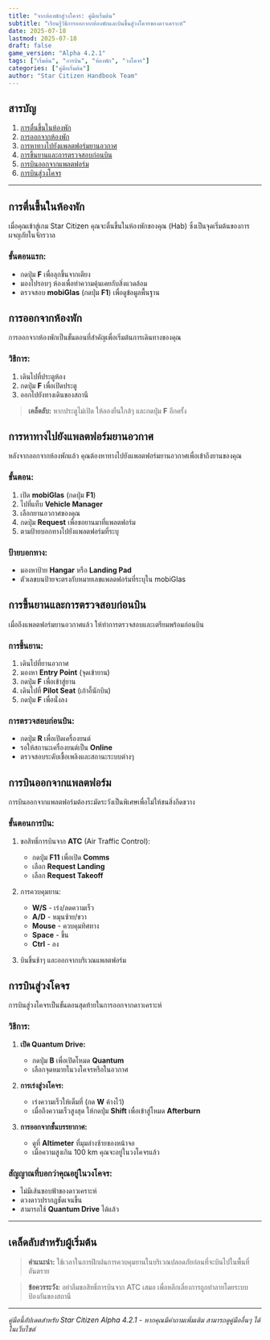 ```yaml
---
title: "จากห้องพักสู่วงโคจร: คู่มือเริ่มต้น"
subtitle: "เรียนรู้วิธีการออกจากห้องพักและบินขึ้นสู่วงโคจรของดาวเคราะห์"
date: 2025-07-18
lastmod: 2025-07-18
draft: false
game_version: "Alpha 4.2.1"
tags: ["เริ่มต้น", "การบิน", "ห้องพัก", "วงโคจร"]
categories: ["คู่มือเริ่มต้น"]
author: "Star Citizen Handbook Team"
---
```


## สารบัญ

1. [การตื่นขึ้นในห้องพัก](#การตื่นขึ้นในห้องพัก)
2. [การออกจากห้องพัก](#การออกจากห้องพัก)
3. [การหาทางไปยังแพลตฟอร์มยานอวกาศ](#การหาทางไปยังแพลตฟอร์มยานอวกาศ)
4. [การขึ้นยานและการตรวจสอบก่อนบิน](#การขึ้นยานและการตรวจสอบก่อนบิน)
5. [การบินออกจากแพลตฟอร์ม](#การบินออกจากแพลตฟอร์ม)
6. [การบินสู่วงโคจร](#การบินสู่วงโคจร)

---

## การตื่นขึ้นในห้องพัก

เมื่อคุณเข้าสู่เกม Star Citizen คุณจะตื่นขึ้นในห้องพักของคุณ (Hab) ซึ่งเป็นจุดเริ่มต้นของการผจญภัยในจักรวาล

### ขั้นตอนแรก:
- กดปุ่ม **F** เพื่อลุกขึ้นจากเตียง
- มองไปรอบๆ ห้องเพื่อทำความคุ้นเคยกับสิ่งแวดล้อม
- ตรวจสอบ **mobiGlas** (กดปุ่ม **F1**) เพื่อดูข้อมูลพื้นฐาน

## การออกจากห้องพัก

การออกจากห้องพักเป็นขั้นตอนที่สำคัญเพื่อเริ่มต้นการเดินทางของคุณ

### วิธีการ:
1. เดินไปที่ประตูห้อง
2. กดปุ่ม **F** เพื่อเปิดประตู
3. ออกไปยังทางเดินของสถานี

> **เคล็ดลับ:** หากประตูไม่เปิด ให้ลองยืนใกล้ๆ และกดปุ่ม **F** อีกครั้ง

## การหาทางไปยังแพลตฟอร์มยานอวกาศ

หลังจากออกจากห้องพักแล้ว คุณต้องหาทางไปยังแพลตฟอร์มยานอวกาศเพื่อเข้าถึงยานของคุณ

### ขั้นตอน:
1. เปิด **mobiGlas** (กดปุ่ม **F1**)
2. ไปที่แท็บ **Vehicle Manager**
3. เลือกยานอวกาศของคุณ
4. กดปุ่ม **Request** เพื่อขอยานมาที่แพลตฟอร์ม
5. ตามป้ายบอกทางไปยังแพลตฟอร์มที่ระบุ

### ป้ายบอกทาง:
- มองหาป้าย **Hangar** หรือ **Landing Pad**
- ตัวเลขบนป้ายจะตรงกับหมายเลขแพลตฟอร์มที่ระบุใน mobiGlas

## การขึ้นยานและการตรวจสอบก่อนบิน

เมื่อถึงแพลตฟอร์มยานอวกาศแล้ว ให้ทำการตรวจสอบและเตรียมพร้อมก่อนบิน

### การขึ้นยาน:
1. เดินไปที่ยานอวกาศ
2. มองหา **Entry Point** (จุดเข้ายาน)
3. กดปุ่ม **F** เพื่อเข้าสู่ยาน
4. เดินไปที่ **Pilot Seat** (เก้าอี้นักบิน)
5. กดปุ่ม **F** เพื่อนั่งลง

### การตรวจสอบก่อนบิน:
- กดปุ่ม **R** เพื่อเปิดเครื่องยนต์
- รอให้สถานะเครื่องยนต์เป็น **Online**
- ตรวจสอบระดับเชื้อเพลิงและสถานะระบบต่างๆ

## การบินออกจากแพลตฟอร์ม

การบินออกจากแพลตฟอร์มต้องระมัดระวังเป็นพิเศษเพื่อไม่ให้ชนสิ่งกีดขวาง

### ขั้นตอนการบิน:
1. ขอสิทธิ์การบินจาก **ATC** (Air Traffic Control):
   - กดปุ่ม **F11** เพื่อเปิด **Comms**
   - เลือก **Request Landing**
   - เลือก **Request Takeoff**

2. การควบคุมยาน:
   - **W/S** - เร่ง/ลดความเร็ว
   - **A/D** - หมุนซ้าย/ขวา
   - **Mouse** - ควบคุมทิศทาง
   - **Space** - ขึ้น
   - **Ctrl** - ลง

3. บินขึ้นช้าๆ และออกจากบริเวณแพลตฟอร์ม

## การบินสู่วงโคจร

การบินสู่วงโคจรเป็นขั้นตอนสุดท้ายในการออกจากดาวเคราะห์

### วิธีการ:
1. **เปิด Quantum Drive:**
   - กดปุ่ม **B** เพื่อเปิดโหมด **Quantum**
   - เลือกจุดหมายในวงโคจรหรือในอวกาศ

2. **การเร่งสู่วงโคจร:**
   - เร่งความเร็วให้เต็มที่ (กด **W** ค้างไว้)
   - เมื่อถึงความเร็วสูงสุด ให้กดปุ่ม **Shift** เพื่อเข้าสู่โหมด **Afterburn**

3. **การออกจากชั้นบรรยากาศ:**
   - ดูที่ **Altimeter** ที่มุมล่างซ้ายของหน้าจอ
   - เมื่อความสูงเกิน 100 km คุณจะอยู่ในวงโคจรแล้ว

### สัญญาณที่บอกว่าคุณอยู่ในวงโคจร:
- ไม่มีเส้นขอบฟ้าของดาวเคราะห์
- ดวงดาวปรากฏชัดเจนขึ้น
- สามารถใช้ **Quantum Drive** ได้แล้ว

---

## เคล็ดลับสำหรับผู้เริ่มต้น

> **คำแนะนำ:** ใช้เวลาในการฝึกฝนการควบคุมยานในบริเวณปลอดภัยก่อนที่จะบินไปในพื้นที่อันตราย

> **ข้อควรระวัง:** อย่าลืมขอสิทธิ์การบินจาก ATC เสมอ เพื่อหลีกเลี่ยงการถูกทำลายโดยระบบป้องกันของสถานี

---

*คู่มือนี้อัปเดตสำหรับ Star Citizen Alpha 4.2.1 - หากคุณมีคำถามเพิ่มเติม สามารถดูคู่มืออื่นๆ ได้ในเว็บไซต์*